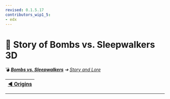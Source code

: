 ```yaml
---
revised: 0.1.5.17
contributors_wip1_5:
- edx
---
```


# 📁 Story of Bombs vs. Sleepwalkers 3D

💣 ***[Bombs vs. Sleepwalkers][home]** ➔ [Story and Lore][story]*

| [◀️ Origins][prev] |
| --: |

****

[home]: /README.md
[prev]: /story/bvso/readme.md
[story]: /story/readme.md
